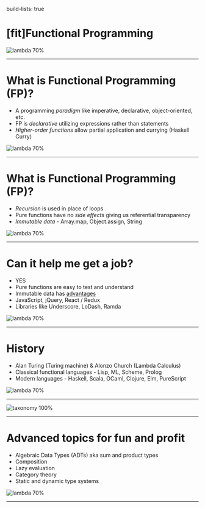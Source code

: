 build-lists: true

# [fit]Functional Programming

![lambda 70%](https://cdn.pixabay.com/photo/2012/04/24/11/31/lambda-39473_1280.png)

---

# What is Functional Programming (FP)?
* A programming *paradigm* like imperative, declarative, object-oriented, etc.
* FP is *declarative* utilizing expressions rather than statements
* *Higher-order functions* allow partial application and currying (Haskell Curry)

![lambda 70%](https://cdn.pixabay.com/photo/2012/04/24/11/31/lambda-39473_1280.png)

---

# What is Functional Programming (FP)?
* *Recursion* is used in place of loops
* Pure functions have no *side effects* giving us referential transparency
* *Immutable data* - Array.map, Object.assign, String

![lambda 70%](https://cdn.pixabay.com/photo/2012/04/24/11/31/lambda-39473_1280.png)

---

# Can it help me get a job?
* YES
* Pure functions are easy to test and understand
* Immutable data has [advantages](https://auth0.com/blog/intro-to-immutable-js/)
* JavaScript, jQuery, React / Redux
* Libraries like Underscore, LoDash, Ramda

![lambda 70%](https://cdn.pixabay.com/photo/2012/04/24/11/31/lambda-39473_1280.png)

---

# History
* Alan Turing (Turing machine) & Alonzo Church (Lambda Calculus)
* Classical functional languages - Lisp, ML, Scheme, Prolog
* Modern languages - Haskell, Scala, OCaml, Clojure, Elm, PureScript

![lambda 70%](https://cdn.pixabay.com/photo/2012/04/24/11/31/lambda-39473_1280.png)

---

![taxonomy 100%](http://slideplayer.com/slide/6312477/21/images/15/A+family+tree+of+languages.jpg)

---

# Advanced topics for fun and profit
* Algebraic Data Types (ADTs) aka sum and product types
* Composition
* Lazy evaluation
* Category theory
* Static and dynamic type systems

![lambda 70%](https://cdn.pixabay.com/photo/2012/04/24/11/31/lambda-39473_1280.png)

---
